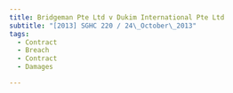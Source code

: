 ```yaml
---
title: Bridgeman Pte Ltd v Dukim International Pte Ltd 
subtitle: "[2013] SGHC 220 / 24\_October\_2013"
tags:
  - Contract
  - Breach
  - Contract
  - Damages

---
```


